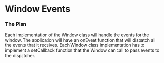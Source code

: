 # Window Events 

### The Plan

Each implementation of the Window class will handle the events for the window. The application will have an onEvent function
that will dispatch all the events that it receives. Each Window class implementation has to implement a setCallback function that 
the Window can call to pass events to the dispatcher.

